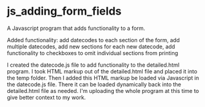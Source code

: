 # js_adding_form_fields
A Javascript program that adds functionality to a form.

Added functionality:
add datecodes to each section of the form,
add multiple datecodes,
add new sections for each new datecode,
add functionality to checkboxes to omit individual sections from printing

I created the datecode.js file to add functionality to the detailed.html program. I took HTML markup out of the detailed.html file and placed it into the temp folder.  Then I added this HTML markup be loaded via Javascript in the datecode.js file.  There it can be loaded dynamically back into the detailed.html file as needed.  I'm uploading the whole program at this time to give better context to my work.
